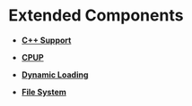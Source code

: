 # Extended Components<a name="EN-US_TOPIC_0000001123863139"></a>

-   **[C++ Support](kernel-mini-extend-support.md)**  

-   **[CPUP](kernel-mini-extend-cpup.md)**  

-   **[Dynamic Loading](kernel-mini-extend-dynamic-loading.md)**  

-   **[File System](kernel-mini-extend-file.md)**  


